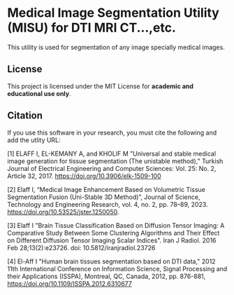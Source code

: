 # Medical Image Segmentation Utility (MISU) for DTI MRI CT...,etc.
This utility is used for segmentation of any image specially medical images. 

## License
This project is licensed under the MIT License for **academic and educational use only**.

## Citation
If you use this software in your research, you must cite the following and add the utlity URL:

[1] ELAFF I,  EL-KEMANY A, and KHOLIF M "Universal and stable medical image generation for tissue segmentation (The unistable method)," Turkish Journal of Electrical Engineering and Computer Sciences: Vol. 25: No. 2, Article 32, 2017. https://doi.org/10.3906/elk-1509-100

[2] Elaff I, “Medical Image Enhancement Based on Volumetric Tissue Segmentation Fusion (Uni-Stable 3D Method)”, Journal of Science, Technology and Engineering Research, vol. 4, no. 2, pp. 78–89, 2023. https://doi.org/10.53525/jster.1250050.

[3] Elaff I "Brain Tissue Classification Based on Diffusion Tensor Imaging: A Comparative Study Between Some Clustering Algorithms and Their Effect on Different Diffusion Tensor Imaging Scalar Indices". Iran J Radiol. 2016 Feb 28;13(2):e23726. doi: 10.5812/iranjradiol.23726

[4] El-Aff I "Human brain tissues segmentation based on DTI data," 2012 11th International Conference on Information Science, Signal Processing and their Applications (ISSPA), Montreal, QC, Canada, 2012, pp. 876-881, https://doi.org/10.1109/ISSPA.2012.6310677
